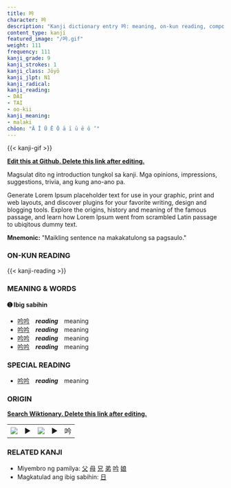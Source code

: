 ```yaml
---
title: 吟
character: 吟
description: "Kanji dictionary entry 吟: meaning, on-kun reading, compounds, origin, related kanji"
content_type: kanji
featured_image: "/吟.gif"
weight: 111
frequency: 111
kanji_grade: 9
kanji_strokes: 1
kanji_class: Jōyō
kanji_jlpt: N1
kanji_radical: 
kanji_reading: 
- DAI
- TAI
- oo-kii
kanji_meaning:
- malaki
chōon: "Ā Ī Ū Ē Ō ā ī ū ē ō ’"
---
```

[//]: # (Don't edit the line below. Kanji animated GIF code is automatically generated.)
{{< kanji-gif >}}

[//]: # (Edit below this line.)

**[Edit this at Github. Delete this link after editing.](https://github.com/tim0g/tim/tree/main/content/kanji/吟/index.md)**

Magsulat dito ng introduction tungkol sa kanji. Mga opinions, impressions, suggestions, trivia, ang kung ano-ano pa.

Generate Lorem Ipsum placeholder text for use in your graphic, print and web layouts, and discover plugins for your favorite writing, design and blogging tools. Explore the origins, history and meaning of the famous passage, and learn how Lorem Ipsum went from scrambled Latin passage to ubiqitous dummy text.
 
**Mnemonic:** "Maikling sentence na makakatulong sa pagsaulo."

### ON-KUN READING

[//]: # (Don't edit the line below. ON-KUN READING code is automatically generated.)
{{< kanji-reading >}}

### MEANING & WORDS

#### ➊ **Ibig sabihin**
  - [吟](../吟)[吟](../吟)　***reading***　meaning
  - [吟](../吟)[吟](../吟)　***reading***　meaning
  - [吟](../吟)[吟](../吟)　***reading***　meaning
  - [吟](../吟)[吟](../吟)　***reading***　meaning

### SPECIAL READING
  - [吟](../吟)[吟](../吟)　***reading***　meaning

### ORIGIN

**[Search Wiktionary. Delete this link after editing.](https://wiktionary.org/wiki/吟)**
<table class="kanji-table"><tr><td>
<img src="60px-吟-bronze.svg.png">
</td><td>▶</td><td>
<img src="60px-吟-oracle.svg.png">
</td><td>▶</td>
<td class="kanji-origin">吟</td>
</tr></table>

### RELATED KANJI
- Miyembro ng pamilya: [父](../父) [母](../母) [兄](../兄) [弟](../弟) [吟](../吟) [娘](../娘)
- Magkatulad ang ibig sabihin: [日](../日)

